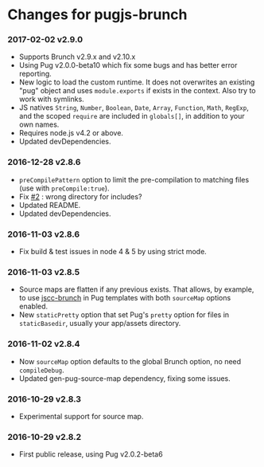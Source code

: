 # Changes for pugjs-brunch

### 2017-02-02 v2.9.0
- Supports Brunch v2.9.x and v2.10.x
- Using Pug v2.0.0-beta10 which fix some bugs and has better error reporting.
- New logic to load the custom runtime. It does not overwrites an existing "pug" object and uses `module.exports` if exists in the context. Also try to work with symlinks.
- JS natives `String`, `Number`, `Boolean`, `Date`, `Array`, `Function`, `Math`, `RegExp`, and the scoped `require` are included in `globals[]`, in addition to your own names.
- Requires node.js v4.2 or above.
- Updated devDependencies.

### 2016-12-28 v2.8.6
- `preCompilePattern` option to limit the pre-compilation to matching files (use with `preCompile:true`).
- Fix [#2](https://github.com/aMarCruz/pugjs-brunch/issues/2) : wrong directory for includes?
- Updated README.
- Updated devDependencies.

### 2016-11-03 v2.8.6

- Fix build & test issues in node 4 & 5 by using strict mode.

### 2016-11-03 v2.8.5

- Source maps are flatten if any previous exists. That allows, by example, to use [jscc-brunch](https://www.npmjs.com/package/jscc-brunch) in Pug templates with both `sourceMap` options enabled.
- New `staticPretty` option that set Pug's `pretty` option for files in `staticBasedir`, usually your app/assets directory.

### 2016-11-02 v2.8.4

- Now `sourceMap` option defaults to the global Brunch option, no need `compileDebug`.
- Updated gen-pug-source-map dependency, fixing some issues.

### 2016-10-29 v2.8.3

- Experimental support for source map.

### 2016-10-29 v2.8.2

- First public release, using Pug v2.0.2-beta6

